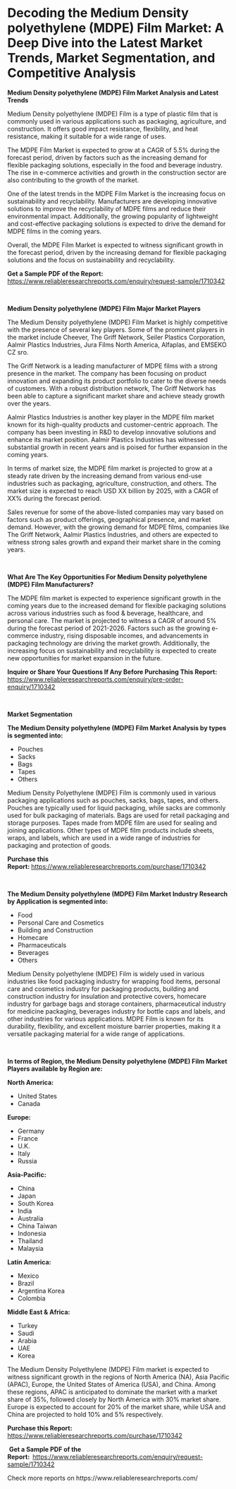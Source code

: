 <p><h1>Decoding the Medium Density polyethylene (MDPE) Film Market: A Deep Dive into the Latest Market Trends, Market Segmentation, and Competitive Analysis</h1></p><p><strong>Medium Density polyethylene (MDPE) Film Market Analysis and Latest Trends</strong></p>
<p><p>Medium Density polyethylene (MDPE) Film is a type of plastic film that is commonly used in various applications such as packaging, agriculture, and construction. It offers good impact resistance, flexibility, and heat resistance, making it suitable for a wide range of uses.</p><p>The MDPE Film Market is expected to grow at a CAGR of 5.5% during the forecast period, driven by factors such as the increasing demand for flexible packaging solutions, especially in the food and beverage industry. The rise in e-commerce activities and growth in the construction sector are also contributing to the growth of the market.</p><p>One of the latest trends in the MDPE Film Market is the increasing focus on sustainability and recyclability. Manufacturers are developing innovative solutions to improve the recyclability of MDPE films and reduce their environmental impact. Additionally, the growing popularity of lightweight and cost-effective packaging solutions is expected to drive the demand for MDPE films in the coming years.</p><p>Overall, the MDPE Film Market is expected to witness significant growth in the forecast period, driven by the increasing demand for flexible packaging solutions and the focus on sustainability and recyclability.</p></p>
<p><strong>Get a Sample PDF of the Report:&nbsp;</strong> <a href="https://www.reliableresearchreports.com/enquiry/request-sample/1710342">https://www.reliableresearchreports.com/enquiry/request-sample/1710342</a></p>
<p>&nbsp;</p>
<p><strong>Medium Density polyethylene (MDPE) Film Major Market Players</strong></p>
<p><p>The Medium Density polyethylene (MDPE) Film Market is highly competitive with the presence of several key players. Some of the prominent players in the market include Cheever, The Griff Network, Seiler Plastics Corporation, Aalmir Plastics Industries, Jura Films North America, Alfaplas, and EMSEKO CZ sro.</p><p>The Griff Network is a leading manufacturer of MDPE films with a strong presence in the market. The company has been focusing on product innovation and expanding its product portfolio to cater to the diverse needs of customers. With a robust distribution network, The Griff Network has been able to capture a significant market share and achieve steady growth over the years.</p><p>Aalmir Plastics Industries is another key player in the MDPE film market known for its high-quality products and customer-centric approach. The company has been investing in R&D to develop innovative solutions and enhance its market position. Aalmir Plastics Industries has witnessed substantial growth in recent years and is poised for further expansion in the coming years.</p><p>In terms of market size, the MDPE film market is projected to grow at a steady rate driven by the increasing demand from various end-use industries such as packaging, agriculture, construction, and others. The market size is expected to reach USD XX billion by 2025, with a CAGR of XX% during the forecast period.</p><p>Sales revenue for some of the above-listed companies may vary based on factors such as product offerings, geographical presence, and market demand. However, with the growing demand for MDPE films, companies like The Griff Network, Aalmir Plastics Industries, and others are expected to witness strong sales growth and expand their market share in the coming years.</p></p>
<p>&nbsp;</p>
<p><strong>What Are The Key Opportunities For Medium Density polyethylene (MDPE) Film Manufacturers?</strong></p>
<p><p>The MDPE film market is expected to experience significant growth in the coming years due to the increased demand for flexible packaging solutions across various industries such as food & beverage, healthcare, and personal care. The market is projected to witness a CAGR of around 5% during the forecast period of 2021-2026. Factors such as the growing e-commerce industry, rising disposable incomes, and advancements in packaging technology are driving the market growth. Additionally, the increasing focus on sustainability and recyclability is expected to create new opportunities for market expansion in the future.</p></p>
<p><strong>Inquire or Share Your Questions If Any Before Purchasing This Report:</strong> <a href="https://www.reliableresearchreports.com/enquiry/pre-order-enquiry/1710342">https://www.reliableresearchreports.com/enquiry/pre-order-enquiry/1710342</a></p>
<p>&nbsp;</p>
<p><strong>Market Segmentation</strong></p>
<p><strong>The Medium Density polyethylene (MDPE) Film Market Analysis by types is segmented into:</strong></p>
<p><ul><li>Pouches</li><li>Sacks</li><li>Bags</li><li>Tapes</li><li>Others</li></ul></p>
<p><p>Medium Density Polyethylene (MDPE) Film is commonly used in various packaging applications such as pouches, sacks, bags, tapes, and others. Pouches are typically used for liquid packaging, while sacks are commonly used for bulk packaging of materials. Bags are used for retail packaging and storage purposes. Tapes made from MDPE film are used for sealing and joining applications. Other types of MDPE film products include sheets, wraps, and labels, which are used in a wide range of industries for packaging and protection of goods.</p></p>
<p><strong>Purchase this Report:&nbsp;</strong><a href="https://www.reliableresearchreports.com/purchase/1710342">https://www.reliableresearchreports.com/purchase/1710342</a></p>
<p>&nbsp;</p>
<p><strong>The Medium Density polyethylene (MDPE) Film Market Industry Research by Application is segmented into:</strong></p>
<p><ul><li>Food</li><li>Personal Care and Cosmetics</li><li>Building and Construction</li><li>Homecare</li><li>Pharmaceuticals</li><li>Beverages</li><li>Others</li></ul></p>
<p><p>Medium Density polyethylene (MDPE) Film is widely used in various industries like food packaging industry for wrapping food items, personal care and cosmetics industry for packaging products, building and construction industry for insulation and protective covers, homecare industry for garbage bags and storage containers, pharmaceutical industry for medicine packaging, beverages industry for bottle caps and labels, and other industries for various applications. MDPE Film is known for its durability, flexibility, and excellent moisture barrier properties, making it a versatile packaging material for a wide range of applications.</p></p>
<p>&nbsp;</p>
<p><strong>In terms of Region, the Medium Density polyethylene (MDPE) Film Market Players available by Region are:</strong></p>
<p>
    <p> <strong> North America: </strong>
        <ul>
            <li>United States</li>
            <li>Canada</li>
        </ul>
        </p> 
    <p> <strong> Europe: </strong>
        <ul>
            <li>Germany</li>
            <li>France</li>
            <li>U.K.</li>
            <li>Italy</li>
            <li>Russia</li>
        </ul>
        </p> 
    <p> <strong> Asia-Pacific: </strong>
        <ul>
            <li>China</li>
            <li>Japan</li>
            <li>South Korea</li>
            <li>India</li>
            <li>Australia</li>
            <li>China Taiwan</li>
            <li>Indonesia</li>
            <li>Thailand</li>
            <li>Malaysia</li>
        </ul>
        </p> 
    <p> <strong> Latin America: </strong>
        <ul>
            <li>Mexico</li>
            <li>Brazil</li>
            <li>Argentina Korea</li>
            <li>Colombia</li>
        </ul>
        </p> 
    <p> <strong> Middle East & Africa: </strong>
        <ul>
            <li>Turkey</li>
            <li>Saudi</li>
            <li>Arabia</li>
            <li>UAE</li>
            <li>Korea</li>
        </ul>
    </p>
    </p>
<p><p>The Medium Density Polyethylene (MDPE) Film market is expected to witness significant growth in the regions of North America (NA), Asia Pacific (APAC), Europe, the United States of America (USA), and China. Among these regions, APAC is anticipated to dominate the market with a market share of 35%, followed closely by North America with 30% market share. Europe is expected to account for 20% of the market share, while USA and China are projected to hold 10% and 5% respectively.</p></p>
<p><strong>Purchase this Report: </strong><a href="https://www.reliableresearchreports.com/purchase/1710342">https://www.reliableresearchreports.com/purchase/1710342</a></p>
<p>&nbsp;<strong>Get a Sample PDF of the Report:&nbsp;&nbsp;</strong><a href="https://www.reliableresearchreports.com/enquiry/request-sample/1710342">https://www.reliableresearchreports.com/enquiry/request-sample/1710342</a></p>
<p><strong></strong></p>
<p>Check more reports on https://www.reliableresearchreports.com/</p>